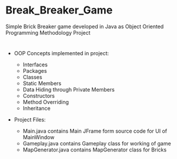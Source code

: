 # Break_Breaker_Game
Simple Brick Breaker game developed in Java as Object Oriented Programming Methodology Project

#
* OOP Concepts implemented in project:
  * Interfaces
  * Packages
  * Classes
  * Static Members
  * Data Hiding through Private Members
  * Constructors
  * Method Overriding
  * Inheritance

* Project Files:
  * Main.java contains Main JFrame form source code for UI of MainWindow
  * Gameplay.java contains Gameplay class for working of game
  * MapGenerator.java contains MapGenerator class for Bricks
